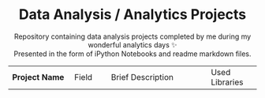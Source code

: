 <center><h1>Data Analysis / Analytics Projects</h1></center>

<p align=center>
Repository containing data analysis projects completed by me during my wonderful analytics days &#10024  <br>
Presented in the form of iPython Notebooks and readme markdown files.
</p>


<table width=100% valign=top >
  <tr>
    <td width=25%><b>Project Name</b></td>
    <td>Field</td>
    <td>Brief Description</td>    
    <td width=20%>Used Libraries</td>
  </tr>
</table>
  
 
